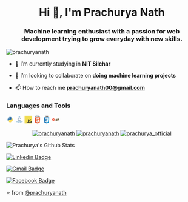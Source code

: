 <link rel="stylesheet" href="https://stackpath.bootstrapcdn.com/bootstrap/4.5.0/css/bootstrap.min.css" integrity="sha384-9aIt2nRpC12Uk9gS9baDl411NQApFmC26EwAOH8WgZl5MYYxFfc+NcPb1dKGj7Sk" crossorigin="anonymous">
  <h1 align="center">Hi 👋, I'm Prachurya Nath</h1>
  <h3 align="center">Machine learning enthusiast with a passion for web development trying to grow everyday with new skills.</h3>
  <p align="left"> <img src="https://komarev.com/ghpvc/?username=prachuryanath" alt="prachuryanath" /> </p>

  - 🔭 I’m currently studying in **NIT Silchar**

  - 👯 I’m looking to collaborate on **doing machine learning projects**

  - 📫 How to reach me **prachuryanath00@gmail.com**



### Languages and Tools
<code><img height="20" src="https://raw.githubusercontent.com/github/explore/80688e429a7d4ef2fca1e82350fe8e3517d3494d/topics/python/python.png"></code>
<code><img height="20" src="https://raw.githubusercontent.com/github/explore/80688e429a7d4ef2fca1e82350fe8e3517d3494d/topics/c/c.png"></code>
<code><img height="20" src="https://raw.githubusercontent.com/github/explore/80688e429a7d4ef2fca1e82350fe8e3517d3494d/topics/javascript/javascript.png"></code>
<code><img height="20" src="https://raw.githubusercontent.com/github/explore/80688e429a7d4ef2fca1e82350fe8e3517d3494d/topics/html/html.png"></code>
<code><img height="20" src="https://raw.githubusercontent.com/github/explore/80688e429a7d4ef2fca1e82350fe8e3517d3494d/topics/css/css.png"></code>
<code><img height="20" src="https://raw.githubusercontent.com/github/explore/80688e429a7d4ef2fca1e82350fe8e3517d3494d/topics/git/git.png"></code>

  <p align="center">
  <a href="https://twitter.com/prachuryanath" target="blank"><img align="center" src="https://cdn.jsdelivr.net/npm/simple-icons@3.0.1/icons/twitter.svg" alt="prachuryanath" height="20" width="20" /></a>
  <a href="https://kaggle.com/prachuryanath" target="blank"><img align="center" src="https://cdn.jsdelivr.net/npm/simple-icons@3.0.1/icons/kaggle.svg" alt="prachuryanath" height="20" width="20" /></a>
  <a href="https://instagram.com/prachurya_official" target="blank"><img align="center" src="https://cdn.jsdelivr.net/npm/simple-icons@3.0.1/icons/instagram.svg" alt="prachurya_official" height="20" width="20" /></a>
  </p>

![Prachurya's Github Stats](https://github-readme-stats.vercel.app/api?username=prachuryanath&show_icons=true&theme=tokyonight)

[![Linkedin Badge](https://img.shields.io/badge/-prachuryanath-blue?style=flat&logo=Linkedin&logoColor=white&link=https://www.linkedin.com/in/prachurya-nath-5a26b5189/)](https://www.linkedin.com/in/prachurya-nath-5a26b5189/)

[![Gmail Badge](https://img.shields.io/badge/-prachuryanath95-c14438?style=flat&logo=Gmail&logoColor=white&link=mailto:prachurya_ug@ee.nits.ac.in)](mailto:prachurya_ug@ee.nits.ac.in)

[![Facebook Badge](https://img.shields.io/badge/-prachuryanathcse-%231877F2.svg?&style=flat-square&logo=facebook&logoColor=white&link=https://www.facebook.com/prachurya.nath/)](https://www.facebook.com/af)
 
⭐️ from [@prachuryanath](https://github.com/prachuryanath)
